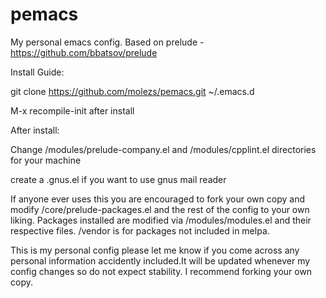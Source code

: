 # pemacs
My personal emacs config. Based on prelude - https://github.com/bbatsov/prelude

Install Guide:

git clone https://github.com/molezs/pemacs.git ~/.emacs.d

M-x recompile-init after install

After install:

Change /modules/prelude-company.el and /modules/cpplint.el directories for your machine

create a .gnus.el if you want to use gnus mail reader

If anyone ever uses this you are encouraged to fork your own copy and modify /core/prelude-packages.el and the rest of the config to your own liking. Packages installed are modified via /modules/modules.el and their respective files.
/vendor is for packages not included in melpa.

This is my personal config please let me know if you come across any personal information accidently included.It will be updated whenever my config changes so do not expect stability. I recommend forking your own copy.
